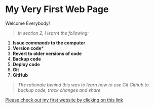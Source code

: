 # My Very First Web Page

Welcome Everybody!

>*In section 2, I learnt the following:*

1. **Issue *commands* to the computer**
2. **Version code***
3. **Revert to older versions of code**
4. **Backup code**
5. **Deploy code**
6. **Git**
7. **GitHub**

> *The rationale behind this was to learn how to use Git   Github to backup code, track changes and share*

[Please check out my first website by clicking on this link]( https://mrasheed008.github.io/my-first-website/)
